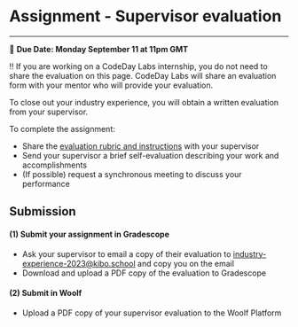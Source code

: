 
# Assignment - Supervisor evaluation
-----

<aside>
  
  📝 **Due Date: Monday September 11 at 11pm GMT**
 
</aside>

<aside>
 ‼️ If you are working on a CodeDay Labs internship, you do not need to share the evaluation on this page. CodeDay Labs will share an evaluation form with your mentor who will provide your evaluation.
</aside>

To close out your industry experience, you will obtain a written evaluation from your supervisor.

To complete the assignment:
- Share the <a href="https://docs.google.com/document/d/1k4CAKEqU6CU26PzQq9AlPT7a8VKCg_mR95XNqSVCwpw/edit?usp=sharing" target="_blank">evaluation rubric and instructions</a> with your supervisor
- Send your supervisor a brief self-evaluation describing your work and accomplishments
- (If possible) request a synchronous meeting to discuss your performance

## Submission

#### (1) Submit your assignment in Gradescope
- Ask your supervisor to email a copy of their evaluation to industry-experience-2023@kibo.school and copy you on the email 
- Download and upload a PDF copy of the evaluation to Gradescope


#### (2) Submit in Woolf
- Upload a PDF copy of your supervisor evaluation to the Woolf Platform




